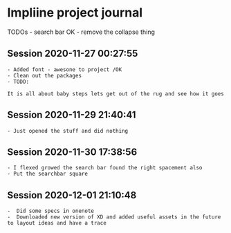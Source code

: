# Impliine project journal

TODOs 
    - search bar OK
    - remove the collapse thing
    

## Session 2020-11-27 00:27:55

    - Added font - awesone to project /OK
    - Clean out the packages 
    - TODO: 

    It is all about baby steps lets get out of the rug and see how it goes

    

## Session 2020-11-29 21:40:41

    - Just opened the stuff and did nothing 

## Session 2020-11-30 17:38:56

    - I flexed growed the search bar found the right spacement also
    - Put the searchbar square

## Session 2020-12-01 21:10:48
    -  Did some specs in onenote
    -  Downloaded new version of XD and added useful assets in the future to layout ideas and have a trace